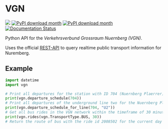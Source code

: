 # VGN

[![](https://img.shields.io/badge/License-MIT-yellow.svg)](https://opensource.org/licenses/MIT)
[![PyPI download month](https://img.shields.io/pypi/dm/vag.svg)](https://pypi.python.org/pypi/vag/)
[![PyPI download month](https://img.shields.io/pypi/pyversions/vag.svg)](https://img.shields.io/pypi/pyversions/vag)
[![Documentation Status](https://readthedocs.org/projects/vgn/badge/?version=latest)](https://vgn.readthedocs.io/en/latest/?badge=latest)

Python API for the *Verkehrsverbund Grossraum Nuernberg (VGN)*.

Uses the official [REST-API](https://start.vag.de/dm/) to query realtime public transport information for Nuremberg.

## Example

``` python
import datetime
import vgn

# Print all departures for the station with ID 704 (Nuernberg Plaerrer)
print(vgn.departure_schedule(704))
# Print all departures of the underground line two for the Nuernberg Plaerrer station
print(vgn.departure_schedule_for_line(704, "U2"))
# Get all bus rides in the VGN network within the timeframe of 30 minutes
print(vgn.rides(vgn.TransportType.BUS, 30))
# Return the route of bus with the ride id 2008502 for the current day
```
